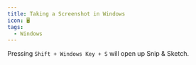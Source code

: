 ```yaml
---
title: Taking a Screenshot in Windows
icon: 🖥️
tags:
  - Windows
---
```


Pressing `Shift + Windows Key + S` will open up Snip & Sketch.
